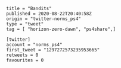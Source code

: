```
title = "Bandits"
published = 2020-08-22T20:40:58Z
origin = "twitter-norms_ps4"
type = "tweet"
tag = [ "horizon-zero-dawn", "ps4share",]

[twitter]
account = "norms_ps4"
first_tweet = "1297272573235953665"
retweets = 0
favourites = 0
```

<p class='image'><img src='https://mnf.m17s.net/2020/08/22/EgDWh5GWsAQlXBn.jpg' alt=''></p>

